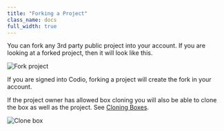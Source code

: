 ```yaml
---
title: "Forking a Project"
class_name: docs
full_width: true
---
```


You can fork any 3rd party public project into your account. If you are looking at a forked project, then it will look like this.

![Fork project](/img/docs/fork-ide.png)

If you are signed into Codio, forking a project will create the fork in your account.

If the project owner has allowed box cloning you will also be able to clone the box as well as the project. See [Cloning Boxes](/docs/boxes/clone).

![Clone box](/img/docs/fork-clone.png)
